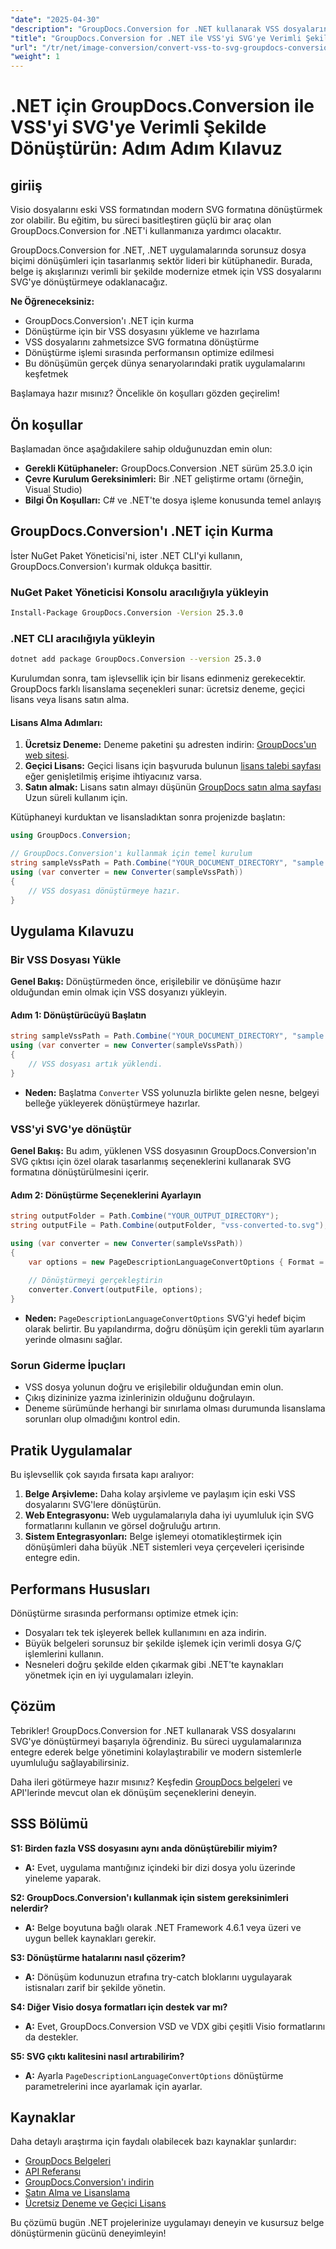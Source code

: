 ```yaml
---
"date": "2025-04-30"
"description": "GroupDocs.Conversion for .NET kullanarak VSS dosyalarını SVG'ye nasıl dönüştüreceğinizi öğrenin. Bu kapsamlı kılavuzla belge iş akışlarını basitleştirin ve sistem uyumluluğunu artırın."
"title": "GroupDocs.Conversion for .NET ile VSS'yi SVG'ye Verimli Şekilde Dönüştürün&#58; Adım Adım Kılavuz"
"url": "/tr/net/image-conversion/convert-vss-to-svg-groupdocs-conversion-net/"
"weight": 1
---
```


# .NET için GroupDocs.Conversion ile VSS'yi SVG'ye Verimli Şekilde Dönüştürün: Adım Adım Kılavuz

## giriiş

Visio dosyalarını eski VSS formatından modern SVG formatına dönüştürmek zor olabilir. Bu eğitim, bu süreci basitleştiren güçlü bir araç olan GroupDocs.Conversion for .NET'i kullanmanıza yardımcı olacaktır.

GroupDocs.Conversion for .NET, .NET uygulamalarında sorunsuz dosya biçimi dönüşümleri için tasarlanmış sektör lideri bir kütüphanedir. Burada, belge iş akışlarınızı verimli bir şekilde modernize etmek için VSS dosyalarını SVG'ye dönüştürmeye odaklanacağız.

**Ne Öğreneceksiniz:**
- GroupDocs.Conversion'ı .NET için kurma
- Dönüştürme için bir VSS dosyasını yükleme ve hazırlama
- VSS dosyalarını zahmetsizce SVG formatına dönüştürme
- Dönüştürme işlemi sırasında performansın optimize edilmesi
- Bu dönüşümün gerçek dünya senaryolarındaki pratik uygulamalarını keşfetmek

Başlamaya hazır mısınız? Öncelikle ön koşulları gözden geçirelim!

## Ön koşullar

Başlamadan önce aşağıdakilere sahip olduğunuzdan emin olun:

- **Gerekli Kütüphaneler:** GroupDocs.Conversion .NET sürüm 25.3.0 için
- **Çevre Kurulum Gereksinimleri:** Bir .NET geliştirme ortamı (örneğin, Visual Studio)
- **Bilgi Ön Koşulları:** C# ve .NET'te dosya işleme konusunda temel anlayış

## GroupDocs.Conversion'ı .NET için Kurma

İster NuGet Paket Yöneticisi'ni, ister .NET CLI'yi kullanın, GroupDocs.Conversion'ı kurmak oldukça basittir.

### NuGet Paket Yöneticisi Konsolu aracılığıyla yükleyin
```bash
Install-Package GroupDocs.Conversion -Version 25.3.0
```

### .NET CLI aracılığıyla yükleyin
```bash
dotnet add package GroupDocs.Conversion --version 25.3.0
```

Kurulumdan sonra, tam işlevsellik için bir lisans edinmeniz gerekecektir. GroupDocs farklı lisanslama seçenekleri sunar: ücretsiz deneme, geçici lisans veya lisans satın alma.

#### Lisans Alma Adımları:
1. **Ücretsiz Deneme:** Deneme paketini şu adresten indirin: [GroupDocs'un web sitesi](https://releases.groupdocs.com/conversion/net/).
2. **Geçici Lisans:** Geçici lisans için başvuruda bulunun [lisans talebi sayfası](https://purchase.groupdocs.com/temporary-license/) eğer genişletilmiş erişime ihtiyacınız varsa.
3. **Satın almak:** Lisans satın almayı düşünün [GroupDocs satın alma sayfası](https://purchase.groupdocs.com/buy) Uzun süreli kullanım için.

Kütüphaneyi kurduktan ve lisansladıktan sonra projenizde başlatın:

```csharp
using GroupDocs.Conversion;

// GroupDocs.Conversion'ı kullanmak için temel kurulum
string sampleVssPath = Path.Combine("YOUR_DOCUMENT_DIRECTORY", "sample.vss");
using (var converter = new Converter(sampleVssPath))
{
    // VSS dosyası dönüştürmeye hazır.
}
```

## Uygulama Kılavuzu

### Bir VSS Dosyası Yükle

**Genel Bakış:** Dönüştürmeden önce, erişilebilir ve dönüşüme hazır olduğundan emin olmak için VSS dosyanızı yükleyin.

#### Adım 1: Dönüştürücüyü Başlatın
```csharp
string sampleVssPath = Path.Combine("YOUR_DOCUMENT_DIRECTORY", "sample.vss");
using (var converter = new Converter(sampleVssPath))
{
    // VSS dosyası artık yüklendi.
}
```
- **Neden:** Başlatma `Converter` VSS yolunuzla birlikte gelen nesne, belgeyi belleğe yükleyerek dönüştürmeye hazırlar.

### VSS'yi SVG'ye dönüştür

**Genel Bakış:** Bu adım, yüklenen VSS dosyasının GroupDocs.Conversion'ın SVG çıktısı için özel olarak tasarlanmış seçeneklerini kullanarak SVG formatına dönüştürülmesini içerir.

#### Adım 2: Dönüştürme Seçeneklerini Ayarlayın
```csharp
string outputFolder = Path.Combine("YOUR_OUTPUT_DIRECTORY");
string outputFile = Path.Combine(outputFolder, "vss-converted-to.svg");

using (var converter = new Converter(sampleVssPath))
{
    var options = new PageDescriptionLanguageConvertOptions { Format = GroupDocs.Conversion.FileTypes.PageDescriptionLanguageFileType.Svg };
    
    // Dönüştürmeyi gerçekleştirin
    converter.Convert(outputFile, options);
}
```
- **Neden:** `PageDescriptionLanguageConvertOptions` SVG'yi hedef biçim olarak belirtir. Bu yapılandırma, doğru dönüşüm için gerekli tüm ayarların yerinde olmasını sağlar.

### Sorun Giderme İpuçları
- VSS dosya yolunun doğru ve erişilebilir olduğundan emin olun.
- Çıkış dizininize yazma izinlerinizin olduğunu doğrulayın.
- Deneme sürümünde herhangi bir sınırlama olması durumunda lisanslama sorunları olup olmadığını kontrol edin.

## Pratik Uygulamalar

Bu işlevsellik çok sayıda fırsata kapı aralıyor:
1. **Belge Arşivleme:** Daha kolay arşivleme ve paylaşım için eski VSS dosyalarını SVG'lere dönüştürün.
2. **Web Entegrasyonu:** Web uygulamalarıyla daha iyi uyumluluk için SVG formatlarını kullanın ve görsel doğruluğu artırın.
3. **Sistem Entegrasyonları:** Belge işlemeyi otomatikleştirmek için dönüşümleri daha büyük .NET sistemleri veya çerçeveleri içerisinde entegre edin.

## Performans Hususları

Dönüştürme sırasında performansı optimize etmek için:
- Dosyaları tek tek işleyerek bellek kullanımını en aza indirin.
- Büyük belgeleri sorunsuz bir şekilde işlemek için verimli dosya G/Ç işlemlerini kullanın.
- Nesneleri doğru şekilde elden çıkarmak gibi .NET'te kaynakları yönetmek için en iyi uygulamaları izleyin.

## Çözüm

Tebrikler! GroupDocs.Conversion for .NET kullanarak VSS dosyalarını SVG'ye dönüştürmeyi başarıyla öğrendiniz. Bu süreci uygulamalarınıza entegre ederek belge yönetimini kolaylaştırabilir ve modern sistemlerle uyumluluğu sağlayabilirsiniz.

Daha ileri götürmeye hazır mısınız? Keşfedin [GroupDocs belgeleri](https://docs.groupdocs.com/conversion/net/) ve API'lerinde mevcut olan ek dönüşüm seçeneklerini deneyin.

## SSS Bölümü

**S1: Birden fazla VSS dosyasını aynı anda dönüştürebilir miyim?**
- **A:** Evet, uygulama mantığınız içindeki bir dizi dosya yolu üzerinde yineleme yaparak.

**S2: GroupDocs.Conversion'ı kullanmak için sistem gereksinimleri nelerdir?**
- **A:** Belge boyutuna bağlı olarak .NET Framework 4.6.1 veya üzeri ve uygun bellek kaynakları gerekir.

**S3: Dönüştürme hatalarını nasıl çözerim?**
- **A:** Dönüşüm kodunuzun etrafına try-catch bloklarını uygulayarak istisnaları zarif bir şekilde yönetin.

**S4: Diğer Visio dosya formatları için destek var mı?**
- **A:** Evet, GroupDocs.Conversion VSD ve VDX gibi çeşitli Visio formatlarını da destekler.

**S5: SVG çıktı kalitesini nasıl artırabilirim?**
- **A:** Ayarla `PageDescriptionLanguageConvertOptions` dönüştürme parametrelerini ince ayarlamak için ayarlar.

## Kaynaklar

Daha detaylı araştırma için faydalı olabilecek bazı kaynaklar şunlardır:
- [GroupDocs Belgeleri](https://docs.groupdocs.com/conversion/net/)
- [API Referansı](https://reference.groupdocs.com/conversion/net/)
- [GroupDocs.Conversion'ı indirin](https://releases.groupdocs.com/conversion/net/)
- [Satın Alma ve Lisanslama](https://purchase.groupdocs.com/buy)
- [Ücretsiz Deneme ve Geçici Lisans](https://releases.groupdocs.com/conversion/net/)

Bu çözümü bugün .NET projelerinize uygulamayı deneyin ve kusursuz belge dönüştürmenin gücünü deneyimleyin!